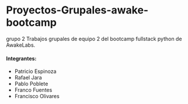 # Proyectos-Grupales-awake-bootcamp
 grupo 2
Trabajos grupales de equipo 2 del bootcamp fullstack python de AwakeLabs.
#### Integrantes:

 - Patricio Espinoza
 - Rafael Jara
 - Pablo Poblete
 - Franco Fuentes 
 - Francisco Olivares

